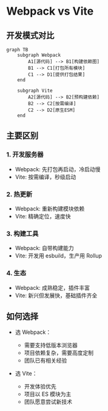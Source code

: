 # Webpack vs Vite

## 开发模式对比

```mermaid
graph TB
    subgraph Webpack
        A1[源代码] --> B1[构建依赖图]
        B1 --> C1[打包所有模块]
        C1 --> D1[提供打包结果]
    end
    
    subgraph Vite
        A2[源代码] --> B2[预构建依赖]
        B2 --> C2[按需编译]
        C2 --> D2[原生ESM]
    end
```

## 主要区别

### 1. 开发服务器
- Webpack: 先打包再启动，冷启动慢
- Vite: 按需编译，秒级启动

### 2. 热更新
- Webpack: 重新构建模块依赖
- Vite: 精确定位，速度快

### 3. 构建工具
- Webpack: 自带构建能力
- Vite: 开发用 esbuild，生产用 Rollup

### 4. 生态
- Webpack: 成熟稳定，插件丰富
- Vite: 新兴但发展快，基础插件齐全

## 如何选择

- 选 Webpack：
  - 需要支持低版本浏览器
  - 项目依赖复杂，需要高度定制
  - 团队已有相关经验

- 选 Vite：
  - 开发体验优先
  - 项目以 ES 模块为主
  - 团队愿意尝试新技术